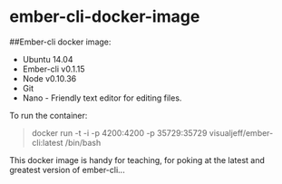 ember-cli-docker-image
======================

##Ember-cli docker image:

* Ubuntu 14.04
* Ember-cli v0.1.15
* Node v0.10.36
* Git
* Nano - Friendly text editor for editing files.

To run the container:

> docker run -t -i -p 4200:4200 -p 35729:35729 visualjeff/ember-cli:latest /bin/bash

This docker image is handy for teaching, for poking at the latest and greatest version of ember-cli...
